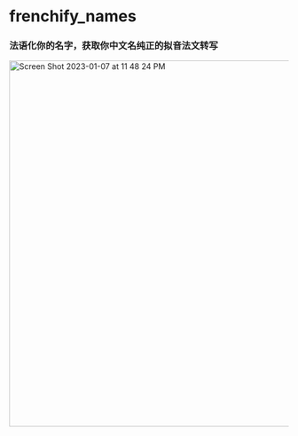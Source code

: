 # frenchify_names
### 法语化你的名字，获取你中文名纯正的拟音法文转写
<img width="661" alt="Screen Shot 2023-01-07 at 11 48 24 PM" src="https://user-images.githubusercontent.com/78892787/211180899-5386295d-d4dd-47d6-a66d-a9748b4d6dcd.png">

